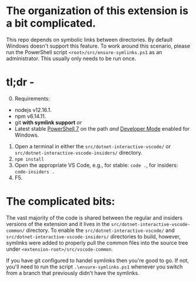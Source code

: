 The organization of this extension is a bit complicated.
===

This repo depends on symbolic links between directories.  By default Windows doesn't support this feature.  To work around this scenario, please run the PowerShell script `<root>/src/ensure-symlinks.ps1` as an administrator.  This usually only needs to be run once.

# tl;dr -

0. Requirements:
  - nodejs v12.16.1.
  - npm v6.14.11.
  - git **with symlink support**
    _or_
  - Latest stable [PowerShell 7](https://github.com/PowerShell/PowerShell/releases/tag/v7.1.2) on the path
    _and_
    [Developer Mode](https://docs.microsoft.com/en-us/windows/apps/get-started/enable-your-device-for-development) enabled for Windows.
1. Open a terminal in either the `src/dotnet-interactive-vscode/` or `src/dotnet-interactive-vscode-insiders/` directory.
2. `npm install`
3. Open the appropriate VS Code, e.g., for stable: `code .`, for insiders: `code-insiders .`
4. F5.

# The complicated bits:

The vast majority of the code is shared between the regular and insiders versions of the extension and it lives in the
`src/dotnet-interactive-vscode-common/` directory.  To enable the `src/dotnet-interactive-vscode/` and `src/dotnet-interactive-vscode-insiders/` directories to build, however, symlinks were added to
properly pull the common files into the source tree under `<extension-root>/src/vscode-common`.

If you have git configured to handel symlinks then you're good to go.  If not, you'll need to run the script
`.\ensure-symlinks.ps1` whenever you switch from a branch that previously didn't have the symlinks.

